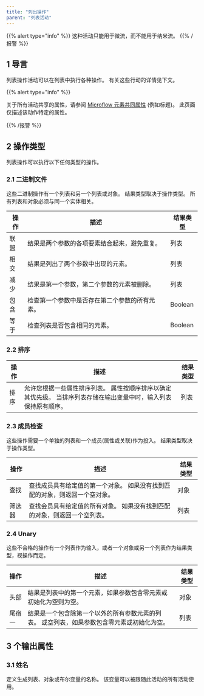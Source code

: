 ```yaml
---
title: "列出操作"
parent: "列表活动"
---
```


{{% alert type="info" %}}
这种活动只能用于微流，而不能用于纳米流。
{{% /报警 %}}

## 1 导言

列表操作活动可以在列表中执行各种操作。 有关这些行动的详情见下文。

{{% alert type="info" %}}

关于所有活动共享的属性，请参阅 [Microflow 元素共同属性](microflow-element-common-properties) (例如标题)。 此页面仅描述该动作特定的属性。

{{% /报警 %}}

## 2 操作类型

列表操作可以执行以下任何类型的操作。

### 2.1 二进制文件

这些二进制操作有一个列表和另一个列表或对象。 结果类型取决于操作类型。 所有列表和对象必须与同一个实体相关。

| 操作 | 描述                      | 结果类型    |
| -- | ----------------------- | ------- |
| 联盟 | 结果是两个参数的各项要素结合起来，避免重复。  | 列表      |
| 相交 | 结果是列出了两个参数中出现的元素。       | 列表      |
| 减少 | 结果是第一个参数，第二个参数的元素被删除。   | 列表      |
| 包含 | 检查第一个参数中是否存在第二个参数的所有元素。 | Boolean |
| 等于 | 检查列表是否包含相同的元素。          | Boolean |

### 2.2 排序

| 操作 | 描述                                                        | 结果类型 |
| -- | --------------------------------------------------------- | ---- |
| 排序 | 允许您根据一些属性排序列表。 属性按顺序排序以确定其优先级。 当排序列表存储在输出变量中时，输入列表保持原有顺序。 | 列表   |

### 2.3 成员检查

这些操作需要一个单独的列表和一个成员(属性或关联)作为投入。 结果类型取决于操作类型。

| 操作  | 描述                                     | 结果类型 |
| --- | -------------------------------------- | ---- |
| 查找  | 查找成员具有给定值的第一个对象。 如果没有找到匹配的对象，则返回一个空对象。 | 对象   |
| 筛选器 | 查找会员具有给定值的所有对象。 如果没有找到匹配的对象，则返回一个空列表。  | 列表   |

### 2.4 Unary

这些不合格的操作有一个列表作为输入，或者一个对象或另一个列表作为结果类型，视操作而定。

| 操作  | 描述                                             | 结果类型 |
| --- | ---------------------------------------------- | ---- |
| 头部  | 结果是列表中的第一个元素，如果参数包含零元素或初始化为空则为空。               | 对象   |
| 尾宿一 | 结果是一个包含除第一个以外的所有参数元素的列表。 或空列表，如果参数包含零元素或初始化为空。 | 列表   |

## 3 个输出属性

### 3.1 姓名

定义生成列表、对象或布尔变量的名称。 该变量可以被跟随此活动的所有活动使用。

